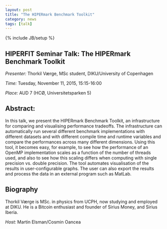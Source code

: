 ```yaml
---
layout: post
title: "The HIPERmark Benchmark Toolkit"
category: news
tags: [talk]
---
```

{% include JB/setup %}

## HIPERFIT Seminar Talk: The HIPERmark Benchmark Toolkit

_Presenter:_ Thorkil Værge, MSc student, DIKU/University of Copenhagen

_Time:_ Tuesday, November 11, 2015, 15:15-16:00

_Place:_ AUD 7 (HCØ, Universitetsparken 5)

## Abstract:

In this talk, we present the HIPERmark Benchmark Toolkit, an
infrastructure for comparing and visualising performance
tradeoffs. The infrastructure can automatically run several different
benchmark implementations with different datasets and with different
compile time and runtime variables and compare the performances across
many different dimensions. Using this tool, it becomes easy, for
example, to see how the performance of an OpenMP implementation scales
as a function of the number of threads used, and also to see how this
scaling differs when computing with single precision vs. double
precision. The tool automates visualisation of the results in
user-configurable graphs. The user can also export the results and
process the data in an external program such as MatLab.

## Biography

Thorkil Værge is MSc. in physics from UCPH, now studying and employed
at DIKU. He is a Bitcoin enthusiast and founder of Sirius Money, and
Sirius Iberia.

_Host:_ Martin Elsman/Cosmin Oancea